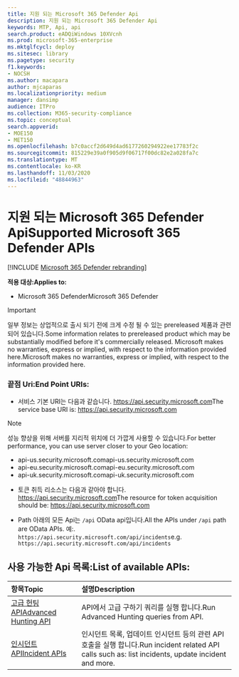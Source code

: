 ```yaml
---
title: 지원 되는 Microsoft 365 Defender Api
description: 지원 되는 Microsoft 365 Defender Api
keywords: MTP, Api, api
search.product: eADQiWindows 10XVcnh
ms.prod: microsoft-365-enterprise
ms.mktglfcycl: deploy
ms.sitesec: library
ms.pagetype: security
f1.keywords:
- NOCSH
ms.author: macapara
author: mjcaparas
ms.localizationpriority: medium
manager: dansimp
audience: ITPro
ms.collection: M365-security-compliance
ms.topic: conceptual
search.appverid:
- MOE150
- MET150
ms.openlocfilehash: b7c0accf2d649d4ad6177260294922ee17783f2c
ms.sourcegitcommit: 815229e39a0f905d9f06717f00dc82e2a028fa7c
ms.translationtype: MT
ms.contentlocale: ko-KR
ms.lasthandoff: 11/03/2020
ms.locfileid: "48844963"
---
```

# <a name="supported-microsoft-365-defender-apis"></a><span data-ttu-id="e1151-104">지원 되는 Microsoft 365 Defender Api</span><span class="sxs-lookup"><span data-stu-id="e1151-104">Supported Microsoft 365 Defender APIs</span></span> 

[!INCLUDE [Microsoft 365 Defender rebranding](../includes/microsoft-defender.md)]

<span data-ttu-id="e1151-105">**적용 대상:**</span><span class="sxs-lookup"><span data-stu-id="e1151-105">**Applies to:**</span></span>
- <span data-ttu-id="e1151-106">Microsoft 365 Defender</span><span class="sxs-lookup"><span data-stu-id="e1151-106">Microsoft 365 Defender</span></span>

>[!IMPORTANT] 
><span data-ttu-id="e1151-107">일부 정보는 상업적으로 출시 되기 전에 크게 수정 될 수 있는 prereleased 제품과 관련 되어 있습니다.</span><span class="sxs-lookup"><span data-stu-id="e1151-107">Some information relates to prereleased product which may be substantially modified before it's commercially released.</span></span> <span data-ttu-id="e1151-108">Microsoft makes no warranties, express or implied, with respect to the information provided here.</span><span class="sxs-lookup"><span data-stu-id="e1151-108">Microsoft makes no warranties, express or implied, with respect to the information provided here.</span></span>


### <a name="end-point-uris"></a><span data-ttu-id="e1151-109">끝점 Uri:</span><span class="sxs-lookup"><span data-stu-id="e1151-109">End Point URIs:</span></span>

- <span data-ttu-id="e1151-110">서비스 기본 URI는 다음과 같습니다. https://api.security.microsoft.com</span><span class="sxs-lookup"><span data-stu-id="e1151-110">The service base URI is: https://api.security.microsoft.com</span></span> <br>

>[!NOTE]
><span data-ttu-id="e1151-111">성능 향상을 위해 서버를 지리적 위치에 더 가깝게 사용할 수 있습니다.</span><span class="sxs-lookup"><span data-stu-id="e1151-111">For better performance, you can use server closer to your Geo location:</span></span>
> - <span data-ttu-id="e1151-112">api-us.security.microsoft.com</span><span class="sxs-lookup"><span data-stu-id="e1151-112">api-us.security.microsoft.com</span></span>
> - <span data-ttu-id="e1151-113">api-eu.security.microsoft.com</span><span class="sxs-lookup"><span data-stu-id="e1151-113">api-eu.security.microsoft.com</span></span>
> - <span data-ttu-id="e1151-114">api-uk.security.microsoft.com</span><span class="sxs-lookup"><span data-stu-id="e1151-114">api-uk.security.microsoft.com</span></span>

 - <span data-ttu-id="e1151-115">토큰 취득 리소스는 다음과 같아야 합니다. https://api.security.microsoft.com</span><span class="sxs-lookup"><span data-stu-id="e1151-115">The resource for token acquisition should be: https://api.security.microsoft.com</span></span>

 - <span data-ttu-id="e1151-116">Path 아래의 모든 Api는 ```/api``` OData api입니다.</span><span class="sxs-lookup"><span data-stu-id="e1151-116">All the APIs under ```/api``` path are OData APIs.</span></span> <span data-ttu-id="e1151-117">예:. ```https://api.security.microsoft.com/api/incidents```</span><span class="sxs-lookup"><span data-stu-id="e1151-117">e.g. ```https://api.security.microsoft.com/api/incidents```</span></span>

## <a name="list-of-available-apis"></a><span data-ttu-id="e1151-118">사용 가능한 Api 목록:</span><span class="sxs-lookup"><span data-stu-id="e1151-118">List of available APIs:</span></span>

<span data-ttu-id="e1151-119">항목</span><span class="sxs-lookup"><span data-stu-id="e1151-119">Topic</span></span> | <span data-ttu-id="e1151-120">설명</span><span class="sxs-lookup"><span data-stu-id="e1151-120">Description</span></span>
:---|:---
[<span data-ttu-id="e1151-121">고급 헌팅 API</span><span class="sxs-lookup"><span data-stu-id="e1151-121">Advanced Hunting API</span></span>](api-advanced-hunting.md) | <span data-ttu-id="e1151-122">API에서 고급 구하기 쿼리를 실행 합니다.</span><span class="sxs-lookup"><span data-stu-id="e1151-122">Run Advanced Hunting queries from API.</span></span>
[<span data-ttu-id="e1151-123">인시던트 API</span><span class="sxs-lookup"><span data-stu-id="e1151-123">Incident APIs</span></span>](api-incident.md) | <span data-ttu-id="e1151-124">인시던트 목록, 업데이트 인시던트 등의 관련 API 호출을 실행 합니다.</span><span class="sxs-lookup"><span data-stu-id="e1151-124">Run incident related API calls such as: list incidents, update incident and more.</span></span>
